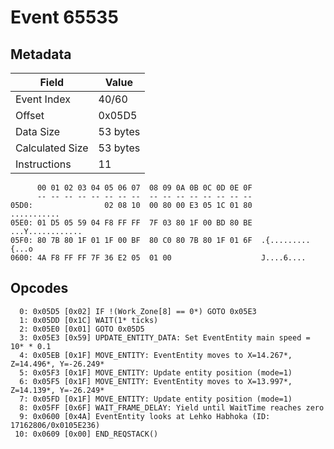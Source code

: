 # Event 65535

## Metadata

| Field           | Value    |
|-----------------|----------|
| Event Index     | 40/60    |
| Offset          | 0x05D5   |
| Data Size       | 53 bytes |
| Calculated Size | 53 bytes |
| Instructions    | 11       |

```
      00 01 02 03 04 05 06 07  08 09 0A 0B 0C 0D 0E 0F
      -- -- -- -- -- -- -- --  -- -- -- -- -- -- -- --
05D0:                02 08 10  00 80 00 E3 05 1C 01 80       ...........
05E0: 01 D5 05 59 04 F8 FF FF  7F 03 80 1F 00 BD 80 BE  ...Y............
05F0: 80 7B 80 1F 01 1F 00 BF  80 C0 80 7B 80 1F 01 6F  .{.........{...o
0600: 4A F8 FF FF 7F 36 E2 05  01 00                    J....6....      
```

## Opcodes

```
  0: 0x05D5 [0x02] IF !(Work_Zone[8] == 0*) GOTO 0x05E3
  1: 0x05DD [0x1C] WAIT(1* ticks)
  2: 0x05E0 [0x01] GOTO 0x05D5
  3: 0x05E3 [0x59] UPDATE_ENTITY_DATA: Set EventEntity main speed = 10* * 0.1
  4: 0x05EB [0x1F] MOVE_ENTITY: EventEntity moves to X=14.267*, Z=14.496*, Y=-26.249*
  5: 0x05F3 [0x1F] MOVE_ENTITY: Update entity position (mode=1)
  6: 0x05F5 [0x1F] MOVE_ENTITY: EventEntity moves to X=13.997*, Z=14.139*, Y=-26.249*
  7: 0x05FD [0x1F] MOVE_ENTITY: Update entity position (mode=1)
  8: 0x05FF [0x6F] WAIT_FRAME_DELAY: Yield until WaitTime reaches zero
  9: 0x0600 [0x4A] EventEntity looks at Lehko Habhoka (ID: 17162806/0x0105E236)
 10: 0x0609 [0x00] END_REQSTACK()
```
